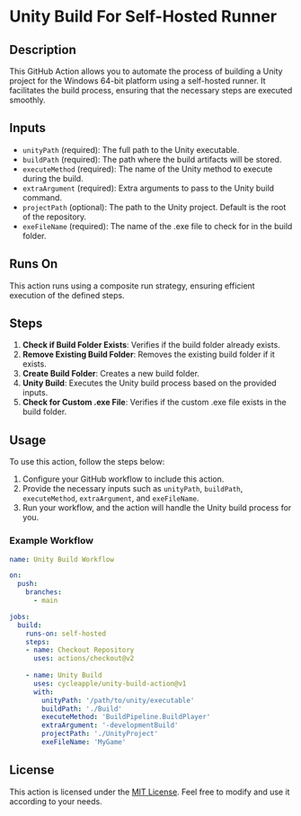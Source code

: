 
# Unity Build For Self-Hosted Runner

## Description
This GitHub Action allows you to automate the process of building a Unity project for the Windows 64-bit platform using a self-hosted runner. It facilitates the build process, ensuring that the necessary steps are executed smoothly.

## Inputs
- `unityPath` (required): The full path to the Unity executable.
- `buildPath` (required): The path where the build artifacts will be stored.
- `executeMethod` (required): The name of the Unity method to execute during the build.
- `extraArgument` (required): Extra arguments to pass to the Unity build command.
- `projectPath` (optional): The path to the Unity project. Default is the root of the repository.
- `exeFileName` (required): The name of the .exe file to check for in the build folder.

## Runs On
This action runs using a composite run strategy, ensuring efficient execution of the defined steps.

## Steps
1. **Check if Build Folder Exists**: Verifies if the build folder already exists.
2. **Remove Existing Build Folder**: Removes the existing build folder if it exists.
3. **Create Build Folder**: Creates a new build folder.
4. **Unity Build**: Executes the Unity build process based on the provided inputs.
5. **Check for Custom .exe File**: Verifies if the custom .exe file exists in the build folder.

## Usage
To use this action, follow the steps below:

1. Configure your GitHub workflow to include this action.
2. Provide the necessary inputs such as `unityPath`, `buildPath`, `executeMethod`, `extraArgument`, and `exeFileName`.
3. Run your workflow, and the action will handle the Unity build process for you.

### Example Workflow
```yaml
name: Unity Build Workflow

on:
  push:
    branches:
      - main

jobs:
  build:
    runs-on: self-hosted
    steps:
    - name: Checkout Repository
      uses: actions/checkout@v2
      
    - name: Unity Build
      uses: cycleapple/unity-build-action@v1
      with:
        unityPath: '/path/to/unity/executable'
        buildPath: './Build'
        executeMethod: 'BuildPipeline.BuildPlayer'
        extraArgument: '-developmentBuild'
        projectPath: './UnityProject'
        exeFileName: 'MyGame'
```

## License
This action is licensed under the [MIT License](LICENSE). Feel free to modify and use it according to your needs.
